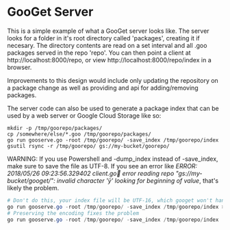 # GooGet Server

This is a simple example of what a GooGet server looks like.
The server looks for a folder in it's root directory called 'packages',
creating it if necesary. The directory contents are read on a set
interval and all .goo packages served in the repo 'repo'.
You can then point a client at http://localhost:8000/repo, or view
http://localhost:8000/repo/index in a browser.

Improvements to this design would include only updating the repository on
a package change as well as providing and api for adding/removing packages.

The server code can also be used to generate a package index that can be used
by a web server or Google Cloud Storage like so:

```dos
mkdir -p /tmp/goorepo/packages/
cp /somewhere/else/*.goo /tmp/goorepo/packages/
go run gooserve.go -root /tmp/goorepo/ -save_index /tmp/goorepo/index
gsutil rsync -r /tmp/goorepo/ gs://my-bucket/goorepo/
```
WARNING: If you use Powershell and -dump_index instead of -save_index, make sure to save the file as UTF-8. If you see an error like *ERROR: 2018/05/26 09:23:56.329402 client.go:100: error reading repo "gs://my-bucket/googet/": invalid character 'ÿ' looking for beginning of value*, that's likely the problem.

```powershell
# Don't do this, your index file will be UTF-16, which googet won't handle
go run gooserve.go -root /tmp/goorepo/ -save_index /tmp/goorepo/index > this_index_will_be_corrupt
# Preserving the encoding fixes the problem
go run gooserve.go -root /tmp/goorepo/ -save_index /tmp/goorepo/index | Out-File index -Encoding OEM
```
